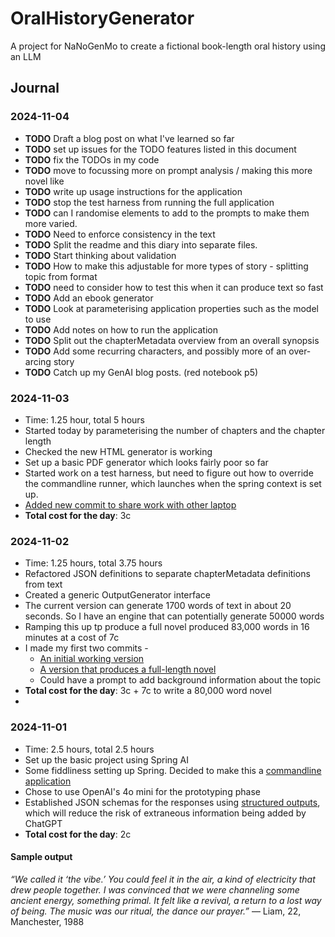 # OralHistoryGenerator
A project for NaNoGenMo to create a fictional book-length oral history using an LLM

## Journal

### 2024-11-04
* **TODO** Draft a blog post on what I've learned so far
* **TODO** set up issues for the TODO features listed in this document
* **TODO** fix the TODOs in my code
* **TODO** move to focussing more on prompt analysis / making this more novel like
* **TODO** write up usage instructions for the application
* **TODO** stop the test harness from running the full application
* **TODO** can I randomise elements to add to the prompts to make them more varied.
* **TODO** Need to enforce consistency in the text
* **TODO** Split the readme and this diary into separate files.
* **TODO** Start thinking about validation
* **TODO** How to make this adjustable for more types of story - splitting topic from format
* **TODO** need to consider how to test this when it can produce text so fast
* **TODO** Add an ebook generator
* **TODO** Look at parameterising application properties such as the model to use
* **TODO** Add notes on how to run the application
* **TODO** Split out the chapterMetadata overview from an overall synopsis
* **TODO** Add some recurring characters, and possibly more of an over-arcing story
* **TODO** Catch up my GenAI blog posts. (red notebook p5)

### 2024-11-03
* Time: 1.25 hour, total 5 hours
* Started today by parameterising the number of chapters and the chapter length
* Checked the new HTML generator is working
* Set up a basic PDF generator which looks fairly poor so far
* Started work on a test harness, but need to figure out how to override the commandline runner, which launches when the spring context is set up.
* [Added new commit to share work with other laptop](https://github.com/orbific/OralHistoryGenerator/commit/8d97fe0287f29e6cce9de3d163335acf85004fab)
* **Total cost for the day**: 3c

### 2024-11-02
* Time: 1.25 hours, total 3.75 hours
* Refactored JSON definitions to separate chapterMetadata definitions from text
* Created a generic OutputGenerator interface
* The current version can generate 1700 words of text in about 20 seconds. So I have an engine that can potentially generate 50000 words
* Ramping this up tp produce a full novel produced 83,000 words in 16 minutes at a cost of 7c
* I made my first two commits - 
  * [An initial working version](https://github.com/orbific/OralHistoryGenerator/commit/af463b78144ffbfa4868b4b25fd77efbed217fc7)
  * [A version that produces a full-length novel](https://github.com/orbific/OralHistoryGenerator/commit/d7c9698ffdfe8dcf8dd85524d0afb96af2b5c3bf)
  * Could have a prompt to add background information about the topic
* **Total cost for the day**: 3c + 7c to write a 80,000 word novel
* 
### 2024-11-01
* Time: 2.5 hours, total 2.5 hours
* Set up the basic project using Spring AI
* Some fiddliness setting up Spring. Decided to make this a [commandline application](https://www.baeldung.com/spring-boot-console-app)
* Chose to use OpenAI's 4o mini for the prototyping phase
* Established JSON schemas for the responses using [structured outputs](https://spring.io/blog/2024/08/09/spring-ai-embraces-openais-structured-outputs-enhancing-json-response), which will reduce the risk of extraneous information being added by ChatGPT
* **Total cost for the day**: 2c 

#### Sample output
*“We called it ‘the vibe.’ You could feel it in the air, a kind of electricity that drew people together. I was convinced that we were channeling some ancient energy, something primal. It felt like a revival, a return to a lost way of being. The music was our ritual, the dance our prayer.”*
— Liam, 22, Manchester, 1988
